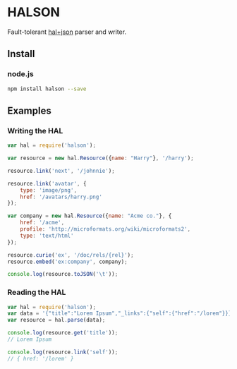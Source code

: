# HALSON
Fault-tolerant [hal+json](http://stateless.co/hal_specification.html) parser and writer.

## Install

### node.js

```sh
npm install halson --save
```

## Examples

### Writing the HAL
```js
var hal = require('halson');

var resource = new hal.Resource({name: "Harry"}, '/harry');

resource.link('next', '/johnnie');

resource.link('avatar', {
    type: 'image/png',
    href: '/avatars/harry.png'
});

var company = new hal.Resource({name: "Acme co."}, {
    href: '/acme',
    profile: 'http://microformats.org/wiki/microformats2',
    type: 'text/html'
});

resource.curie('ex', '/doc/rels/{rel}');
resource.embed('ex:company', company);

console.log(resource.toJSON('\t'));
```

### Reading the HAL
```js
var hal = require('halson');
var data = '{"title":"Lorem Ipsum","_links":{"self":{"href":"/lorem"}}}';
var resource = hal.parse(data);

console.log(resource.get('title'));
// Lorem Ipsum

console.log(resource.link('self'));
// { href: '/lorem' }
```
